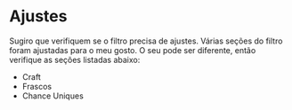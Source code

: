 # Ajustes
Sugiro que verifiquem se o filtro precisa de ajustes. Várias seções do filtro foram ajustadas para o meu gosto. O seu pode ser diferente, então verifique as seções listadas abaixo:

* Craft
* Frascos
* Chance Uniques